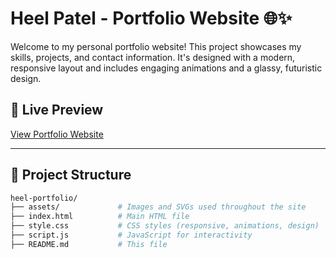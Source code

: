# Heel Patel - Portfolio Website 🌐✨

Welcome to my personal portfolio website! This project showcases my skills, projects, and contact information. It's designed with a modern, responsive layout and includes engaging animations and a glassy, futuristic design.

## 🔗 Live Preview
[View Portfolio Website]([portfolio-link](https://heelpatel22.github.io/my-portfolio/)) <!-- Replace with actual deployed link if available -->

---

## 📁 Project Structure

```bash
heel-portfolio/
├── assets/             # Images and SVGs used throughout the site
├── index.html          # Main HTML file
├── style.css           # CSS styles (responsive, animations, design)
├── script.js           # JavaScript for interactivity
├── README.md           # This file
